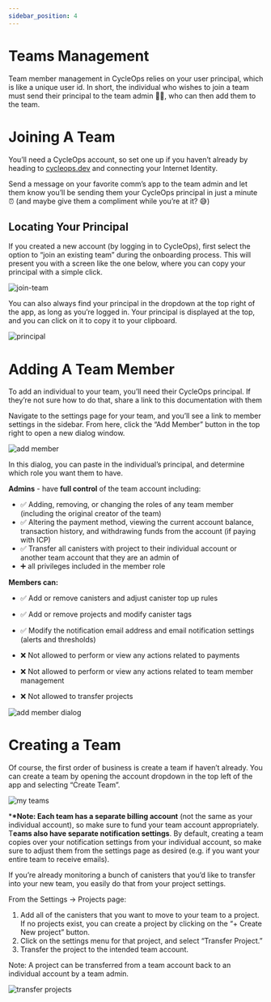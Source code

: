 ```yaml
---
sidebar_position: 4
---
```


# Teams Management

Team member management in CycleOps relies on your user principal, which is like a unique user id. In short, the individual who wishes to join a team must send their principal to the team admin 👩‍💻, who can then add them to the team.

# Joining A Team

You’ll need a CycleOps account, so set one up if you haven’t already by heading to [cycleops.dev](http://cycleops.dev) and connecting your Internet Identity.

Send a message on your favorite comm’s app to the team admin and let them know you’ll be sending them your CycleOps principal in just a minute ⏰ (and maybe give them a compliment while you’re at it? 😅)

## Locating Your Principal

If you created a new account (by logging in to CycleOps), first select the option to “join an existing team” during the onboarding process. This will present you with a screen like the one below, where you can copy your principal with a simple click.

![join-team](./img/join-team.png)

You can also always find your principal in the dropdown at the top right of the app, as long as you’re logged in. Your principal is displayed at the top, and you can click on it to copy it to your clipboard.

![principal](./img/principal.png)

# Adding A Team Member

To add an individual to your team, you’ll need their CycleOps principal. If they’re not sure how to do that, share a link to this documentation with them

Navigate to the settings page for your team, and you’ll see a link to member settings in the sidebar. From here, click the “Add Member” button in the top right to open a new dialog window.

![add member](./img/add-member.png)

In this dialog, you can paste in the individual’s principal, and determine which role you want them to have.

**Admins** - have **full control** of the team account including:

- ✅ Adding, removing, or changing the roles of any team member (including the original creator of the team)
- ✅ Altering the payment method, viewing the current account balance, transaction history, and withdrawing funds from the account (if paying with ICP)
- ✅ Transfer all canisters with project to their individual account or another team account that they are an admin of
- ➕ all privileges included in the member role

**Members can:**

- ✅ Add or remove canisters and adjust canister top up rules
- ✅ Add or remove projects and modify canister tags
- ✅ Modify the notification email address and email notification settings (alerts and thresholds)

- ❌ Not allowed to perform or view any actions related to payments
- ❌ Not allowed to perform or view any actions related to team member management
- ❌ Not allowed to transfer projects

![add member dialog](./img/add-member-dialog.png)

# Creating a Team

Of course, the first order of business is create a team if haven’t already. You can create a team by opening the account dropdown in the top left of the app and selecting “Create Team”.

![my teams](./img/my-teams.png)

\***\*Note: Each team has a separate billing account** (not the same as your individual account), so make sure to fund your team account appropriately. T**eams also have separate notification settings**. By default, creating a team copies over your notification settings from your individual account, so make sure to adjust them from the settings page as desired (e.g. if you want your entire team to receive emails).

If you’re already monitoring a bunch of canisters that you’d like to transfer into your new team, you easily do that from your project settings.

From the Settings → Projects page:

1. Add all of the canisters that you want to move to your team to a project. If no projects exist, you can create a project by clicking on the “+ Create New project” button.
2. Click on the settings menu for that project, and select “Transfer Project.”
3. Transfer the project to the intended team account.

Note: A project can be transferred from a team account back to an individual account by a team admin.

![transfer projects](./img/transfer-project.png)
